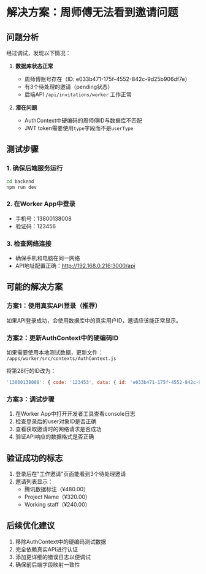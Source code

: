 # 解决方案：周师傅无法看到邀请问题

## 问题分析

经过调试，发现以下情况：

1. **数据库状态正常**
   - 周师傅账号存在（ID: e033b471-175f-4552-842c-9d25b906df7e）
   - 有3个待处理的邀请（pending状态）
   - 后端API `/api/invitations/worker` 工作正常

2. **潜在问题**
   - AuthContext中硬编码的周师傅ID与数据库不匹配
   - JWT token需要使用`type`字段而不是`userType`

## 测试步骤

### 1. 确保后端服务运行
```bash
cd backend
npm run dev
```

### 2. 在Worker App中登录
- 手机号：13800138008
- 验证码：123456

### 3. 检查网络连接
- 确保手机和电脑在同一网络
- API地址配置正确：http://192.168.0.216:3000/api

## 可能的解决方案

### 方案1：使用真实API登录（推荐）
如果API登录成功，会使用数据库中的真实用户ID，邀请应该能正常显示。

### 方案2：更新AuthContext中的硬编码ID
如果需要使用本地测试数据，更新文件：
`/apps/worker/src/contexts/AuthContext.js`

将第28行的ID改为：
```javascript
'13800138008': { code: '123453', data: { id: 'e033b471-175f-4552-842c-9d25b906df7e', name: '周师傅', ...
```

### 方案3：调试步骤
1. 在Worker App中打开开发者工具查看console日志
2. 检查登录后的user对象ID是否正确
3. 查看获取邀请时的网络请求是否成功
4. 验证API响应的数据格式是否正确

## 验证成功的标志

1. 登录后在"工作邀请"页面能看到3个待处理邀请
2. 邀请列表显示：
   - 腾讯数据标注（¥480.00）
   - Project Name（¥320.00）
   - Working staff（¥240.00）

## 后续优化建议

1. 移除AuthContext中的硬编码测试数据
2. 完全依赖真实API进行认证
3. 添加更详细的错误日志以便调试
4. 确保前后端字段映射一致性